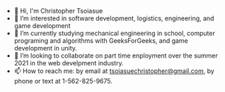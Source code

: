 - 👋 Hi, I'm Christopher Tsoiasue
- 👀 I’m interested in software development, logistics, engineering, and game development
- 🌱 I’m currently studying mechanical engineering in school, computer programing and algorithms with GeeksForGeeks, and game development in unity.
- 💞️ I’m looking to collaborate on part time enployment over the summer 2021 in the web develpment industry.
- 📫 How to reach me: by email at tsoiasuechristopher@gmail.com, by phone or text at 1-562-825-9675.

<!---
TsoiasueChristopher/TsoiasueChristopher is a ✨ special ✨ repository because its `README.md` (this file) appears on your GitHub profile.
You can click the Preview link to take a look at your changes.
--->
